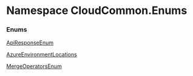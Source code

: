 #  Namespace CloudCommon.Enums

### Enums

 [ApiResponseEnum](CloudCommon.Enums.ApiResponseEnum.md)

 [AzureEnvironmentLocations](CloudCommon.Enums.AzureEnvironmentLocations.md)

 [MergeOperatorsEnum](CloudCommon.Enums.MergeOperatorsEnum.md)


